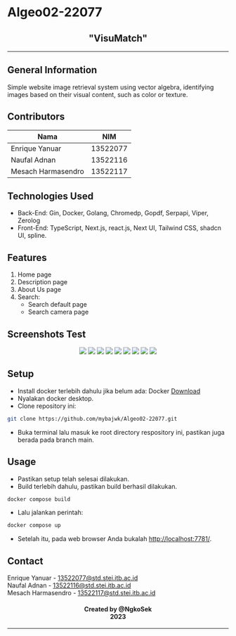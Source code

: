 # Algeo02-22077
<h2 align="center">
"VisuMatch"<br/>
</h2>
<hr>

<a name="general-information"></a>

## General Information
Simple website image retrieval system using vector algebra, 
identifying images based on their visual content, such as color or texture.

<a name="contributors"></a>

## Contributors

| Nama                  | NIM      |
| --------------------- | -------- |
| Enrique Yanuar        | 13522077 |
| Naufal Adnan          | 13522116 |
| Mesach Harmasendro    | 13522117 |

<a name="technologies-used"></a>

## Technologies Used
- Back-End:
Gin, Docker, Golang, Chromedp, Gopdf, Serpapi, Viper, Zerolog
- Front-End:
TypeScript, Next.js, react.js, Next UI, Tailwind CSS, shadcn UI, spline.

<a name="features"></a>

## Features
1. Home page 
2. Description page
3. About Us page
4. Search:
    - Search default page 
    - Search camera page

<a name="setup"></a>

## Screenshots Test

<p align="center">
<img src="img/tes1.jpg">
<img src="img/tes2.jpg">
<img src="img/tes3.jpg">
<img src="img/tes4.jpg">
<img src="img/tes5.jpg">
<img src="img/tes6.jpg">
<img src="img/tes7.jpg">
<img src="img/tes8.jpg">
<img src="img/tes9.jpg">
</p>


## Setup
- Install docker terlebih dahulu jika belum ada:
Docker [Download](https://www.docker.com/products/docker-desktop/)
- Nyalakan docker desktop.
- Clone repository ini:
```bash
git clone https://github.com/mybajwk/Algeo02-22077.git
```
- Buka terminal lalu masuk ke root directory respository ini, pastikan juga berada pada branch main.

<a name="usage"></a>

## Usage
- Pastikan setup telah selesai dilakukan.
- Build terlebih dahulu, pastikan build berhasil dilakukan.
```bash
docker compose build
```
- Lalu jalankan perintah:
```bash
docker compose up
```
- Setelah itu, pada web browser Anda bukalah [http://localhost:7781/](http://localhost:7781/).

<a name="contact"></a>

## Contact
Enrique Yanuar - 13522077@std.stei.itb.ac.id <br>
Naufal Adnan - 13522116@std.stei.itb.ac.id <br>
Mesach Harmasendro - 13522117@std.stei.itb.ac.id

<h4 align="center">
  Created by @NgkoSek<br/>
  2023
</h4>
<hr>